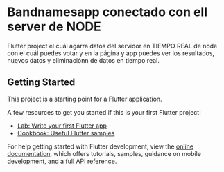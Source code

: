 # Bandnamesapp conectado con ell server de NODE


Flutter project el cuál agarra datos del servidor en TIEMPO REAL de node con el cuál puedes votar y en la página y app puedes ver los resultados, nuevos datos y eliminaciónn de datos en tiempo real.
## Getting Started

This project is a starting point for a Flutter application.

A few resources to get you started if this is your first Flutter project:

- [Lab: Write your first Flutter app](https://docs.flutter.dev/get-started/codelab)
- [Cookbook: Useful Flutter samples](https://docs.flutter.dev/cookbook)

For help getting started with Flutter development, view the
[online documentation](https://docs.flutter.dev/), which offers tutorials,
samples, guidance on mobile development, and a full API reference.
